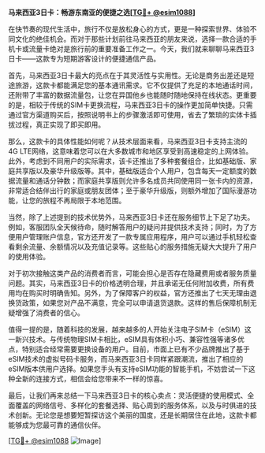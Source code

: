 **马来西亚3日卡：畅游东南亚的便捷之选[[TG💪+ @esim1088](https://t.me/s/esim1088)]**

在快节奏的现代生活中，旅行不仅是放松身心的方式，更是一种探索世界、体验不同文化的绝佳机会。而对于那些计划前往马来西亚的朋友来说，选择一款合适的手机卡或流量卡绝对是旅行前的重要准备工作之一。今天，我们就来聊聊马来西亚3日卡——这款专为短期游客设计的便捷通信产品。

首先，马来西亚3日卡最大的亮点在于其灵活性与实用性。无论是商务出差还是短途旅游，这款卡都能满足您的基本通讯需求。它不仅提供了充足的本地通话时间，还附带了丰富的数据流量包，让您在异国他乡也能随时随地保持在线状态。更重要的是，相较于传统的SIM卡更换流程，马来西亚3日卡的操作更加简单快捷。只需通过官方渠道购买后，按照说明书上的步骤激活即可使用，省去了繁琐的实体卡插拔过程，真正实现了即买即用。

那么，这款卡的具体性能如何呢？从技术层面来看，马来西亚3日卡支持主流的4G LTE网络，这意味着您可以在大多数城市和地区享受到高速稳定的上网体验。此外，考虑到不同用户的实际需求，该卡还推出了多种套餐组合，比如基础版、家庭共享版以及豪华升级版等。其中，基础版适合个人用户，包含每天一定额度的数据流量和通话分钟数；而家庭共享版则允许多名成员共同使用同一张卡内的资源，非常适合结伴出行的家庭或朋友团体；至于豪华升级版，则额外增加了国际漫游功能，让您的旅程不再局限于本地范围。

当然，除了上述提到的技术优势外，马来西亚3日卡还在服务细节上下足了功夫。例如，客服团队全天候待命，随时解答用户的疑问并提供技术支持；同时，为了方便用户管理账户信息，官方还开发了一款专属应用程序，用户可以通过手机轻松查看剩余流量、余额情况以及充值记录等。这些贴心的服务措施无疑大大提升了用户的使用体验。

对于初次接触这类产品的消费者而言，可能会担心是否存在隐藏费用或者服务质量问题。其实，马来西亚3日卡的价格透明合理，并且承诺无任何附加收费，所有费用均在购买时明确告知。另外，为了保障客户的权益，官方还推出了七天无理由退换货政策，如果您对产品不满意，完全可以申请退货退款。这样的售后保障机制无疑增强了消费者的信心。

值得一提的是，随着科技的发展，越来越多的人开始关注电子SIM卡（eSIM）这一新兴技术。与传统物理SIM卡相比，eSIM具有体积小巧、兼容性强等诸多优点，特别适合经常需要更换设备的用户。目前，市面上已有不少品牌推出了基于eSIM技术的虚拟号码卡服务，而马来西亚3日卡同样紧跟潮流，推出了相应的eSIM版本供用户选择。如果您手头有支持eSIM功能的智能手机，不妨尝试一下这种全新的连接方式，相信会给您带来不一样的惊喜。

最后，让我们再来总结一下马来西亚3日卡的核心卖点：灵活便捷的使用模式、全面覆盖的网络信号、多样化的套餐选择、贴心周到的服务体系，以及与时俱进的技术创新。无论您是想要短暂探访这个美丽的国度，还是长期居住在此地，这款卡都能够成为您最可靠的通信伙伴。

[[TG💪+ @esim1088](https://t.me/s/esim1088) ![Image](https://i.postimg.cc/4NQfJmqS/Snipaste-2025-05-13-00-14-12.png)]